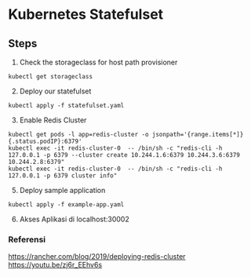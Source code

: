 # Kubernetes Statefulset


## Steps

1. Check the storageclass for host path provisioner

```
kubectl get storageclass
```

2. Deploy our statefulset

```
kubectl apply -f statefulset.yaml
```

3. Enable Redis Cluster

```
kubectl get pods -l app=redis-cluster -o jsonpath='{range.items[*]}{.status.podIP}:6379'
kubectl exec -it redis-cluster-0  -- /bin/sh -c "redis-cli -h 127.0.0.1 -p 6379 --cluster create 10.244.1.6:6379 10.244.3.6:6379 10.244.2.8:6379"
kubectl exec -it redis-cluster-0  -- /bin/sh -c "redis-cli -h 127.0.0.1 -p 6379 cluster info"
```

5. Deploy sample application
```
kubectl apply -f example-app.yaml
```

6. Akses Aplikasi di localhost:30002



### Referensi
https://rancher.com/blog/2019/deploying-redis-cluster 
https://youtu.be/zj6r_EEhv6s
